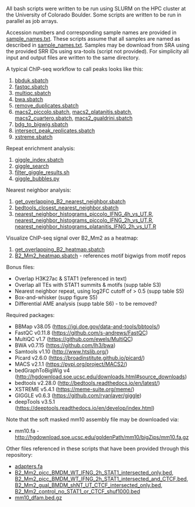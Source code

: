 All bash scripts were written to be run using SLURM on the HPC cluster at the University of Colorado Boulder. Some scripts are written to be run in parallel as job arrays.

Accession numbers and corresponding sample names are provided in [sample_names.txt](https://github.com/coke6162/B2_SINE_enhancers/blob/main/ChIPseq_BMDM/sample_names.txt). These scripts assume that all samples are named as described in [sample_names.txt](https://github.com/coke6162/B2_SINE_enhancers/blob/main/ChIPseq_BMDM/sample_names.txt). Samples may be download from SRA using the provided SRR IDs using sra-tools (script not provided). For simplicity all input and output files are written to the same directory.

A typical ChIP-seq workflow to call peaks looks like this:
1. [bbduk.sbatch](https://github.com/coke6162/B2_SINE_enhancers/blob/main/ChIPseq_BMDM/bbduk.sbatch)
2. [fastqc.sbatch](https://github.com/coke6162/B2_SINE_enhancers/blob/main/ChIPseq_BMDM/fastqc.sbatch)
3. [multiqc.sbatch](https://github.com/coke6162/B2_SINE_enhancers/blob/main/ChIPseq_BMDM/multiqc.sbatch)
4. [bwa.sbatch](https://github.com/coke6162/B2_SINE_enhancers/blob/main/ChIPseq_BMDM/bwa.sbatch)
5. [remove_duplicates.sbatch](https://github.com/coke6162/B2_SINE_enhancers/blob/main/ChIPseq_BMDM/remove_duplicates.sbatch)
6. [macs2_piccolo.sbatch](https://github.com/coke6162/B2_SINE_enhancers/blob/main/ChIPseq_BMDM/macs2_piccolo.sbatch), [macs2_platanitis.sbatch](https://github.com/coke6162/B2_SINE_enhancers/blob/main/ChIPseq_BMDM/macs2_platanitis.sbatch), [macs2_cuartero.sbatch](https://github.com/coke6162/B2_SINE_enhancers/blob/main/ChIPseq_BMDM/macs2_cuartero.sbatch), [macs2_gualdrini.sbatch](https://github.com/coke6162/B2_SINE_enhancers/blob/main/ChIPseq_BMDM/macs2_gualdrini.sbatch)
7. [bdg_to_bigwig.sbatch](https://github.com/coke6162/B2_SINE_enhancers/blob/main/ChIPseq_BMDM/bdg_to_bigwig.sbatch)
8. [intersect_peak_replicates.sbatch](https://github.com/coke6162/B2_SINE_enhancers/blob/main/ChIPseq_BMDM/intersect_peak_replicates.sbatch)
9. [xstreme.sbatch](https://github.com/coke6162/B2_SINE_enhancers/blob/main/ChIPseq_BMDM/xstreme.sbatch)

Repeat enrichment analysis:
1. [giggle_index.sbatch](https://github.com/coke6162/B2_SINE_enhancers/blob/main/ChIPseq_BMDM/giggle_index.sbatch)
2. [giggle_search](https://github.com/coke6162/B2_SINE_enhancers/blob/main/ChIPseq_BMDM/giggle_search.sbatch)
3. [filter_giggle_results.sh](https://github.com/coke6162/B2_SINE_enhancers/blob/main/ChIPseq_BMDM/filter_giggle_results.sh)
4. [giggle_bubbles.py](https://github.com/coke6162/B2_SINE_enhancers/blob/main/ChIPseq_BMDM/giggle_bubbles.py)

Nearest neighbor analysis:
1. [get_overlapping_B2_nearest_neighbor.sbatch](https://github.com/coke6162/B2_SINE_enhancers/blob/main/ChIPseq_BMDM/get_overlapping_B2_nearest_neighbor.sbatch)
2. [bedtools_closest_nearest_neighbor.sbatch](https://github.com/coke6162/B2_SINE_enhancers/blob/main/ChIPseq_BMDM/bedtools_closest_nearest_neighbor.sbatch)
3. [nearest_neighbor_histograms_piccolo_IFNG_4h_vs_UT.R](https://github.com/coke6162/B2_SINE_enhancers/blob/main/ChIPseq_BMDM/nearest_neighbor_histograms_piccolo_IFNG_4h_vs_UT.R), [nearest_neighbor_histograms_piccolo_IFNG_2h_vs_UT.R](https://github.com/coke6162/B2_SINE_enhancers/blob/main/ChIPseq_BMDM/nearest_neighbor_histograms_piccolo_IFNG_2h_vs_UT.R), [nearest_neighbor_histograms_platanitis_IFNG_2h_vs_UT.R](https://github.com/coke6162/B2_SINE_enhancers/blob/main/ChIPseq_BMDM/nearest_neighbor_histograms_platanitis_IFNG_2h_vs_UT.R)

Visualize ChIP-seq signal over B2_Mm2 as a heatmap:
1. [get_overlapping_B2_heatmap.sbatch](https://github.com/coke6162/B2_SINE_enhancers/blob/main/ChIPseq_BMDM/get_overlapping_B2_heatmap.sbatch)
2. [B2_Mm2_heatmap.sbatch](https://github.com/coke6162/B2_SINE_enhancers/blob/main/ChIPseq_BMDM/B2_Mm2_heatmap.sbatch) - references motif bigwigs from motif repos

Bonus files:
* Overlap H3K27ac & STAT1 (referenced in text)
* Overlap all TEs with STAT1 summits & motifs (supp table S3)
* Nearest neighbor repeat, using log2FC cutoff of > 0.5 (supp table S5)
* Box-and-whisker (supp figure S5)
* Differential AME analysis (supp table S6) - to be removed?

Required packages:
* BBMap v38.05 (https://jgi.doe.gov/data-and-tools/bbtools/)
* FastQC v0.11.8 (https://github.com/s-andrews/FastQC)
* MultiQC v1.7 (https://github.com/ewels/MultiQC)
* BWA v0.7.15 (https://github.com/lh3/bwa)
* Samtools v1.10 (http://www.htslib.org/)
* Picard v2.6.0 (https://broadinstitute.github.io/picard/)
* MACS v2.1.1 (https://pypi.org/project/MACS2/)
* bedGraphToBigWig v4 (http://hgdownload.soe.ucsc.edu/downloads.html#source_downloads)
* bedtools v2.28.0 (http://bedtools.readthedocs.io/en/latest/)
* XSTREME v5.4.1 (https://meme-suite.org/meme/)
* GIGGLE v0.6.3 (https://github.com/ryanlayer/giggle)
* deepTools v3.5.1 (https://deeptools.readthedocs.io/en/develop/index.html)

Note that the soft masked mm10 assembly file may be downloaded via:
* mm10.fa - http://hgdownload.soe.ucsc.edu/goldenPath/mm10/bigZips/mm10.fa.gz

Other files referenced in these scripts that have been provided through this repository:
* [adapters.fa](https://github.com/coke6162/B2_SINE_enhancers/blob/main/RNAseq_BMDM/adapters.fa)
* [B2_Mm2_picc_BMDM_WT_IFNG_2h_STAT1_intersected_only.bed](https://github.com/coke6162/B2_SINE_enhancers/blob/main/ChIPseq_BMDM/B2_Mm2_picc_BMDM_WT_IFNG_2h_STAT1_intersected_only.bed), [B2_Mm2_picc_BMDM_WT_IFNG_2h_STAT1_intersected_and_CTCF.bed](https://github.com/coke6162/B2_SINE_enhancers/blob/main/ChIPseq_BMDM/B2_Mm2_picc_BMDM_WT_IFNG_2h_STAT1_intersected_and_CTCF.bed), [B2_Mm2_gual_BMDM_shNT_UT_CTCF_intersected_only.bed](https://github.com/coke6162/B2_SINE_enhancers/blob/main/ChIPseq_BMDM/B2_Mm2_gual_BMDM_shNT_UT_CTCF_intersected_only.bed), [B2_Mm2_control_no_STAT1_or_CTCF_shuf1000.bed](https://github.com/coke6162/B2_SINE_enhancers/blob/main/ChIPseq_BMDM/B2_Mm2_control_no_STAT1_or_CTCF_shuf1000.bed)
* [mm10_dfam.bed.gz](https://github.com/coke6162/B2_SINE_enhancers/blob/main/RNAseq_BMDM/mm10_dfam.bed.gz)